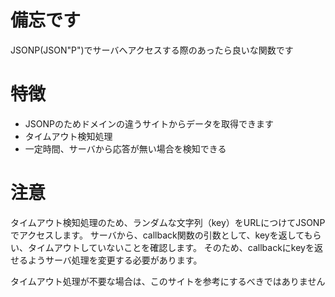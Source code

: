 
# 備忘です

JSONP(JSON"P")でサーバへアクセスする際のあったら良いな関数です

# 特徴

- JSONPのためドメインの違うサイトからデータを取得できます
- タイムアウト検知処理
 - 一定時間、サーバから応答が無い場合を検知できる

# 注意

タイムアウト検知処理のため、ランダムな文字列（key）をURLにつけてJSONPでアクセスします。
サーバから、callback関数の引数として、keyを返してもらい、タイムアウトしていないことを確認します。
そのため、callbackにkeyを返せるようサーバ処理を変更する必要があります。

タイムアウト処理が不要な場合は、このサイトを参考にするべきではありません
